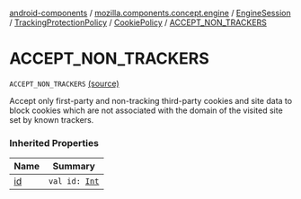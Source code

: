 [android-components](../../../../index.md) / [mozilla.components.concept.engine](../../../index.md) / [EngineSession](../../index.md) / [TrackingProtectionPolicy](../index.md) / [CookiePolicy](index.md) / [ACCEPT_NON_TRACKERS](./-a-c-c-e-p-t_-n-o-n_-t-r-a-c-k-e-r-s.md)

# ACCEPT_NON_TRACKERS

`ACCEPT_NON_TRACKERS` [(source)](https://github.com/mozilla-mobile/android-components/blob/master/components/concept/engine/src/main/java/mozilla/components/concept/engine/EngineSession.kt#L203)

Accept only first-party and non-tracking third-party cookies and site data
to block cookies which are not associated with the domain of the visited
site set by known trackers.

### Inherited Properties

| Name | Summary |
|---|---|
| [id](id.md) | `val id: `[`Int`](https://kotlinlang.org/api/latest/jvm/stdlib/kotlin/-int/index.html) |
